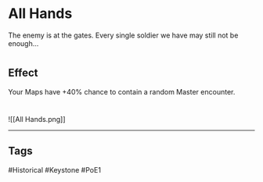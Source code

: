 # All Hands
The enemy is at the gates. Every single soldier we have may still not be enough...

#
## Effect
Your Maps have +40% chance to contain a random Master encounter.

#
![[All Hands.png]]

---
## Tags
#Historical
#Keystone
#PoE1 